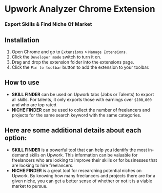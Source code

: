 <h1>Upwork Analyzer Chrome Extension</h1>
<h3>Export Skills &amp; Find Niche Of Market</h3>
<h2>Installation</h2>
<ol>
<li>Open Chrome and go to <code>Extensions</code> > <code>Manage Extensions</code>.</li>
<li>Click the <code>Developer mode</code> switch to turn it on.</li>
<li>Drag and drop the extension folder into the extensions page.</li>
<li>Click the <code>Pin to toolbar</code> button to add the extension to your toolbar.</li>
</ol>
<h2>How to use</h2>
<ul>
<li><strong>SKILL FINDER</strong> can be used on Upwork tabs (Jobs or Talents) to export all skills. For talents, it only exports those with earnings over <code>$100,000</code> and who are top rated.</li>
<li><strong>NICHE FINDER</strong> can be used to collect the number of freelancers and projects for the same search keyword with the same categories.</li>
</ul>
<h2>Here are some additional details about each option:</h2>
<ul>
<li><strong>SKILL FINDER</strong> is a powerful tool that can help you identify the most in-demand skills on Upwork. This information can be valuable for freelancers who are looking to improve their skills or for businesses that are looking to hire freelancers.</li>
<li><strong>NICHE FINDER</strong> is a great tool for researching potential niches on Upwork. By knowing how many freelancers and projects there are for a given niche, you can get a better sense of whether or not it is a viable market to pursue.</li>
</ul>
